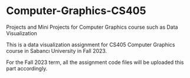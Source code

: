 # Computer-Graphics-CS405
Projects and Mini Projects for Computer Graphics course such as Data Visualization


This is a data visualization assignment for CS405 Computer Graphics course in Sabancı University in Fall 2023.

For the Fall 2023 term, all the assignment code files will be uploaded this part accordingly. 
